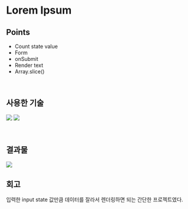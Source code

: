 # Lorem Ipsum

## Points

- Count state value
- Form
- onSubmit
- Render text
- Array.slice()

<br />

## 사용한 기술

<img src="https://img.shields.io/badge/react-61DAFB?style=for-the-badge&logo=react&logoColor=black"> <img src="https://img.shields.io/badge/nanoid-555555?style=for-the-badge">

<br />

## 결과물

<img src="https://github.com/pyozz/react-projects-course/assets/92071025/d9b1f9ee-3d79-490e-a17f-656a41613d4d" />

<br />

## 회고

입력한 input state 값만큼 데이터를 잘라서 렌더링하면 되는 간단한 프로젝트였다.
